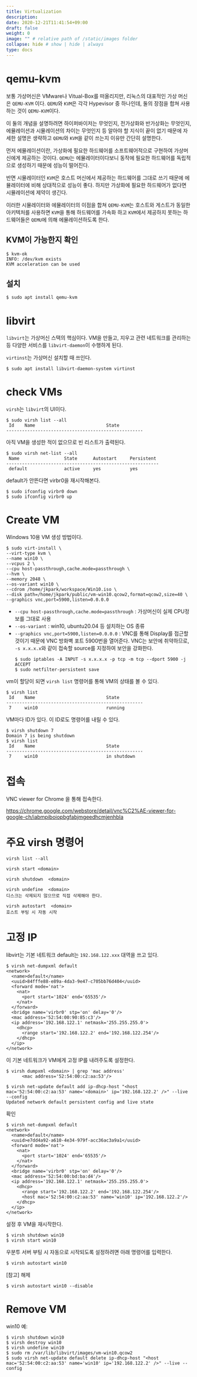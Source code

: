 ```yaml
---
title: Virtualization
description:
date: 2020-12-21T11:41:54+09:00
draft: false
weight: 0
image: "" # relative path of /static/images folder
collapse: hide # show | hide | always
type: docs
---
```


# qemu-kvm

보통 가상머신은 VMware나 Vitual-Box를 떠올리지만, 리눅스의 대표적인 가상 머신은 `QEMU-KVM` 이다. `QEMU`와 `KVM`은 각각 Hypevisor 중 하나인데, 둘의 장점을 합쳐 사용하는 것이 `QEMU-KVM`이다.

이 둘의 개념을 설명하려면 하이퍼바이저는 무엇인지, 전가상화와 반가상화는 무엇인지, 에뮬레이션과 시뮬레이션의 차이는 무엇인지 등 알아야 할 지식이 끝이 없기 때문에 자세한 설명은 생략하고 `QEMU`와 `KVM`을 같이 쓰는지 이유만 간단히 설명한다.

먼저 에뮬레이션이란, 가상화에 필요한 하드웨어를 소프트웨어적으로 구현하여 가상머신에게 제공하는 것이다. `QEMU`는 에뮬레이터이다보니 동작에 필요한 하드웨어를 독립적으로 생성하기 때문에 성능이 떨어진다.

반면 시뮬레이터인 `KVM`은 호스트 머신에서 제공하는 하드웨어를 그대로 쓰기 때문에 에뮬레이터에 비해 상대적으로 성능이 좋다. 하지만 가상화에 필요한 하드웨어가 없다면 시뮬레이션에 제약이 생긴다.

이러한 시뮬레이터와 에뮬레이터의 이점을 합쳐 `QEMU-KVM`는 호스트와 게스트가 동일한 아키텍처를 사용하면 `KVM`을 통해 하드웨어를 가속화 하고 `KVM`에서 제공하지 못하는 하드웨어들은 `QEMU`에 의해 에뮬레이션하도록 한다.

## KVM이 가능한지 확인

```
$ kvm-ok
INFO: /dev/kvm exists
KVM acceleration can be used
```

## 설치

```
$ sudo apt install qemu-kvm
```

# libvirt

`libvirt`는 가상머신 스택의 핵심이다. VM을 만들고, 지우고 관련 네트워크를 관리하는 등 다양한 서비스를 `libvirt-daemon`이 수행하게 된다.

`virtinst`는 가상머신 설치할 때 쓰인다.

```
$ sudo apt install libvirt-daemon-system virtinst
```

# check VMs

`virsh`는 `libvirt`의 UI이다.

```
$ sudo virsh list --all
 Id    Name                           State
----------------------------------------------------
```

아직 VM을 생성한 적이 없으므로 빈 리스트가 출력된다.

```
$ sudo virsh net-list --all
 Name                 State      Autostart     Persistent
----------------------------------------------------------
 default              active     yes           yes
```

default가 안뜬다면 virbr0을 재시작해본다.

```
$ sudo ifconfig virbr0 down
$ sudo ifconfig virbr0 up
```

# Create VM

Windows 10용 VM 생성 방법이다.

```
$ sudo virt-install \
--virt-type kvm \
--name win10 \
--vcpus 2 \
--cpu host-passthrough,cache.mode=passthrough \
--hvm \
--memory 2048 \
--os-variant win10 \
--cdrom /home/jkpark/workspace/Win10.iso \
--disk path=/home/jkpark/public/vm-win10.qcow2,format=qcow2,size=40 \
--graphics vnc,port=5900,listen=0.0.0.0
```

- `--cpu host-passthrough,cache.mode=passthrough` : 가상머신이 실제 CPU정보를 그대로 사용
- `--os-variant` : win10, ubuntu20.04 등 설치하는 OS 종류
- `--graphics vnc,port=5900,listen=0.0.0.0` : VNC를 통해 Display를 접근할 것이기 때문에 VNC 방화벽 포트 5900번을 열어준다.
  VNC는 보안에 취약하므로, `-s x.x.x.x`와 같이 접속할 source를 지정하여 보안을 강화한다.
  ```
  $ sudo iptables -A INPUT -s x.x.x.x -p tcp -m tcp --dport 5900 -j ACCEPT
  $ sudo netfilter-persistent save
  ```

vm이 할당이 되면 `virsh list` 명령어를 통해 VM의 상태를 볼 수 있다.

```
$ virsh list
 Id    Name                           State
----------------------------------------------------
 7     win10                          running
```

VM마다 ID가 있다. 이 ID로도 명령어를 내릴 수 있다.

```
$ virsh shutdown 7
Domain 7 is being shutdown
$ virsh list
 Id    Name                           State
----------------------------------------------------
 7     win10                          in shutdown
```

# 접속

VNC viewer for Chrome 을 통해 접속한다.

https://chrome.google.com/webstore/detail/vnc%C2%AE-viewer-for-google-ch/iabmpiboiopbgfabjmgeedhcmjenhbla

# 주요 virsh 명령어

```
virsh list --all

virsh start <domain>

virsh shutdown  <domain>

virsh undefine  <domain>
디스크는 삭제되지 않으므로 직접 삭제해야 한다.

virsh autostart  <domain>
호스트 부팅 시 자동 시작
```

# 고정 IP

libvirt는 기본 네트워크 default는 `192.168.122.xxx` 대역을 쓰고 있다.

```
$ virsh net-dumpxml default
<network>
  <name>default</name>
  <uuid>84fffe88-e89a-4da3-9e47-c705bb76d404</uuid>
  <forward mode='nat'>
    <nat>
      <port start='1024' end='65535'/>
    </nat>
  </forward>
  <bridge name='virbr0' stp='on' delay='0'/>
  <mac address='52:54:00:90:85:c3'/>
  <ip address='192.168.122.1' netmask='255.255.255.0'>
    <dhcp>
      <range start='192.168.122.2' end='192.168.122.254'/>
    </dhcp>
  </ip>
</network>
```

이 기본 네트워크가 VM에게 고정 IP를 내려주도록 설정한다.

```
$ virsh dumpxml <domain> | grep 'mac address'
      <mac address='52:54:00:c2:aa:53'/>

$ virsh net-update default add ip-dhcp-host "<host mac='52:54:00:c2:aa:53' name='<domain>' ip='192.168.122.2' />" --live --config
Updated network default persistent config and live state
```

확인

```
$ virsh net-dumpxml default
<network>
  <name>default</name>
  <uuid>e7dd4a92-a610-4e34-979f-acc36ac3a9a1</uuid>
  <forward mode='nat'>
    <nat>
      <port start='1024' end='65535'/>
    </nat>
  </forward>
  <bridge name='virbr0' stp='on' delay='0'/>
  <mac address='52:54:00:bd:ba:d4'/>
  <ip address='192.168.122.1' netmask='255.255.255.0'>
    <dhcp>
      <range start='192.168.122.2' end='192.168.122.254'/>
      <host mac='52:54:00:c2:aa:53' name='win10' ip='192.168.122.2'/>
    </dhcp>
  </ip>
</network>
```

설정 후 VM을 재시작한다.

```
$ virsh shutdown win10
$ virsh start win10
```

우분투 서버 부팅 시 자동으로 시작되도록 설정하려면 아래 명령어를 입력한다.

```
$ virsh autostart win10
```

[참고] 해제

```
$ virsh autostart win10 --disable
```

# Remove VM

win10 예:

```
$ virsh shutdown win10
$ virsh destroy win10
$ virsh undefine win10
$ sudo rm /var/lib/libvirt/images/vm-win10.qcow2
$ sudo virsh net-update default delete ip-dhcp-host "<host mac='52:54:00:c2:aa:53' name='win10' ip='192.168.122.2' />" --live --config
```

